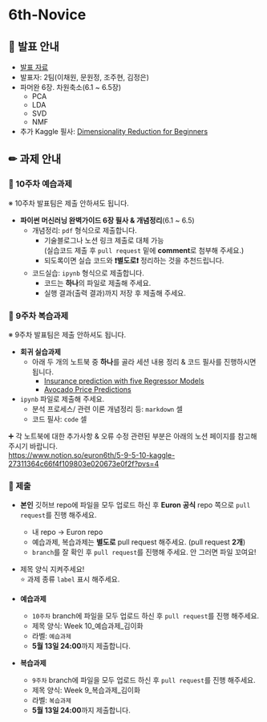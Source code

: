 # 6th-Novice

## 📢 발표 안내
- [발표 자료]()
- 발표자: 2팀(이채원, 문원정, 조주현, 김정은)
- 파머완 6장. 차원축소(6.1 ~ 6.5장)
  - PCA
  - LDA
  - SVD
  - NMF
- 추가 Kaggle 필사: [Dimensionality Reduction for Beginners](https://www.kaggle.com/code/lazrus/dimensionality-reduction-demystified-for-beginners#Types-of-Simple-Dimensionality-Reduction-Algorithms/Methods)

## ✏ 과제 안내
### 📍 10주차 예습과제
※ 10주차 발표팀은 제출 안하셔도 됩니다.
- **파이썬 머신러닝 완벽가이드 6장 필사 & 개념정리**(6.1 ~ 6.5)
  - 개념정리: ```pdf``` 형식으로 제출합니다.
    - 기술블로그나 노션 링크 제출로 대체 가능  
      (실습코드 제출 후 ```pull request``` 밑에 **comment**로 첨부해 주세요.)
    - 되도록이면 실습 코드와 **❗별도로❗** 정리하는 것을 추천드립니다.
  - 코드실습: ```ipynb``` 형식으로 제출합니다.
    - 코드는 **하나**의 파일로 제출해 주세요.
    - 실행 결과(출력 결과)까지 저장 후 제출해 주세요.

### 📍 9주차 복습과제
※ 9주차 발표팀은 제출 안하셔도 됩니다.
- **회귀 실습과제**  
  - 아래 두 개의 노트북 중 **하나**를 골라 세션 내용 정리 & 코드 필사를 진행하시면 됩니다.
    - [Insurance prediction with five Regressor Models](https://www.kaggle.com/code/touba7/insurance-prediction-with-five-regressor-models)
    - [Avocado Price Predictions](https://www.kaggle.com/code/caesarmario/avocado-price-regression-w-pycaret-eda)
- ```ipynb``` 파일로 제출해 주세요.
  - 분석 프로세스/ 관련 이론 개념정리 등: ```markdown``` 셀
  - 코드 필사: ```code``` 셀  
    
➕ 각 노트북에 대한 추가사항 & 오류 수정 관련된 부분은 아래의 노션 페이지를 참고해 주시기 바랍니다.  
https://www.notion.so/euron6th/5-9-5-10-kaggle-27311364c66f4f109803e020673e0f2f?pvs=4
  

### 📍 제출
- **본인** 깃허브 repo에 파일을 모두 업로드 하신 후 **Euron 공식** repo 쪽으로 ```pull request```를 진행 해주세요.
  - 내 repo -> Euron repo
  - 예습과제, 복습과제는 **별도로** pull request 해주세요. (pull request **2개**)
  - ```branch```를 잘 확인 후 ```pull request```를 진행해 주세요. 안 그러면 파일 꼬여요!
- 제목 양식 지켜주세요!  
⭐ 과제 종류 ```label``` 표시 해주세요.

- **예습과제**
  - ```10주차``` branch에 파일을 모두 업로드 하신 후 ```pull request```를 진행 해주세요.
  - 제목 양식: Week 10_예습과제_김이화
  - 라벨: ```예습과제```
  - **5월 13일 24:00**까지 제출합니다.
  
- **복습과제**
  - ```9주차``` branch에 파일을 모두 업로드 하신 후 ```pull request```를 진행 해주세요.
  - 제목 양식: Week 9_복습과제_김이화
  - 라벨: ```복습과제```
  - **5월 13일 24:00**까지 제출합니다.
